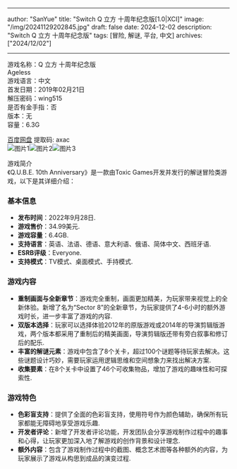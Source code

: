 
---
author: "SanYue"
title: "Switch Q 立方 十周年纪念版[1.0|XCI]"
image: "/img/20241129202845.jpg"
draft: false
date: 2024-12-02
description: "Switch Q 立方 十周年纪念版"
tags: [冒险, 解谜, 平台, 中文]
archives: ["2024/12/02"]

---

游戏名称：Q 立方 十周年纪念版   
Ageless    
游戏语言：中文  
首发日期：2019年02月21日  
解压密码：wing515  
是否有金手指：否  
版本：无   
容量：6.3G

[百度网盘](https://pan.baidu.com/s/1uP7OV6v4oVv2c4Uq_vPVyw) 提取码: axac  
![图片1](/img/68a0c0.jpg)![图片2](/img/a2c2da.jpg)![图片3](/img/95bdac.jpg)  

游戏简介  
《Q.U.B.E. 10th Anniversary》是一款由Toxic Games开发并发行的解谜冒险类游戏，以下是其详细介绍：

### 基本信息
- **发布时间**：2022年9月28日.
- **游戏售价**：34.99美元.
- **游戏容量**：6.4GB.
- **支持语言**：英语、法语、德语、意大利语、俄语、简体中文、西班牙语.
- **ESRB评级**：Everyone.
- **支持模式**：TV模式、桌面模式、手持模式.

### 游戏内容
- **重制画面与全新章节**：游戏完全重制，画面更加精美，为玩家带来视觉上的全新体验。新增了名为“Sector 8”的全新章节，为玩家提供了4-6小时的额外游戏时长，进一步丰富了游戏的内容.
- **双版本选择**：玩家可以选择体验2012年的原版游戏或2014年的导演剪辑版游戏，两个版本都采用了重制后的精美画面，导演剪辑版还带有旁白叙事和修订后的配乐.
- **丰富的解谜元素**：游戏中包含了8个关卡，超过100个谜题等待玩家去解决。这些谜题设计巧妙，需要玩家运用逻辑思维和空间想象力来找出解决方案.
- **收集要素**：在8个关卡中设置了46个可收集物品，增加了游戏的趣味性和可探索性.

### 游戏特色
- **色彩盲支持**：提供了全面的色彩盲支持，使用符号作为颜色辅助，确保所有玩家都能无障碍地享受游戏乐趣.
- **开发者评论**：新增了开发者评论功能，开发团队会分享游戏制作过程中的趣事和心得，让玩家更加深入地了解游戏的创作背景和设计理念.
- **额外内容**：包含了游戏制作过程中的截图、概念艺术图等各种额外的内容，为玩家展示了游戏从构思到成品的演变过程.
 
